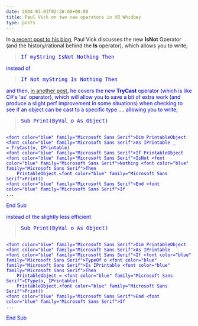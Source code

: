 ```yaml
---
date: 2004-03-03T02:36:00+00:00
title: Paul Vick on two new operators in VB Whidbey
type: posts
---
```

In [a recent post to his blog](http://www.panopticoncentral.net/PermaLink.aspx/086feb98-d3d3-4831-a1ba-e8f70c72dac1), Paul Vick discusses the new **IsNot** Operator (and the history/rational behind the **Is** operator), which allows you to write; 

> <pre><font color="blue" family="Microsoft Sans Serif">If myString <font color="blue" family="Microsoft Sans Serif">IsNot <font color="blue" family="Microsoft Sans Serif">Nothing <font color="blue" family="Microsoft Sans Serif">Then</pre>

instead of 

> <pre><font color="blue" family="Microsoft Sans Serif">If <font color="blue" family="Microsoft Sans Serif">Not myString <font color="blue" family="Microsoft Sans Serif">Is <font color="blue" family="Microsoft Sans Serif">Nothing <font color="blue" family="Microsoft Sans Serif">Then</pre>

and then, [in another post](http://www.panopticoncentral.net/PermaLink.aspx/0d6ba439-8126-427e-952e-3f5fbba33904), he covers the new **TryCast** operator (which is like C#'s &#8216;as' operator), which will allow you to save a bit of extra work (and produce a slight perf improvement in some situations) when checking to see if an object can be cast to a specific type .... allowing you to write; 

> <pre><font color="blue" family="Microsoft Sans Serif">Sub <font color="blue" family="Microsoft Sans Serif">Print(<font color="blue" family="Microsoft Sans Serif">ByVal o <font color="blue" family="Microsoft Sans Serif">As <font color="blue" family="Microsoft Sans Serif">Object)
    <font color="blue" family="Microsoft Sans Serif">Dim PrintableObject <font color="blue" family="Microsoft Sans Serif">As IPrintable _        = TryCast(o, IPrintable)
    <font color="blue" family="Microsoft Sans Serif">If PrintableObject <font color="blue" family="Microsoft Sans Serif">IsNot <font color="blue" family="Microsoft Sans Serif">Nothing <font color="blue" family="Microsoft Sans Serif">Then
        PrintableObject.<font color="blue" family="Microsoft Sans Serif">Print()
    <font color="blue" family="Microsoft Sans Serif">End <font color="blue" family="Microsoft Sans Serif">If
    ...
<font color="blue" family="Microsoft Sans Serif">End <font color="blue" family="Microsoft Sans Serif">Sub
</pre>

instead of the slightly less efficient 

> <pre><font color="blue" family="Microsoft Sans Serif">Sub <font color="blue" family="Microsoft Sans Serif">Print(<font color="blue" family="Microsoft Sans Serif">ByVal o <font color="blue" family="Microsoft Sans Serif">As <font color="blue" family="Microsoft Sans Serif">Object)
    <font color="blue" family="Microsoft Sans Serif">Dim PrintableObject <font color="blue" family="Microsoft Sans Serif">As IPrintable
    <font color="blue" family="Microsoft Sans Serif">If <font color="blue" family="Microsoft Sans Serif">TypeOf o <font color="blue" family="Microsoft Sans Serif">Is IPrintable <font color="blue" family="Microsoft Sans Serif">Then
        PrintableObject = <font color="blue" family="Microsoft Sans Serif">CType(o, IPrintable)
        PrintableObject.<font color="blue" family="Microsoft Sans Serif">Print()
    <font color="blue" family="Microsoft Sans Serif">End <font color="blue" family="Microsoft Sans Serif">If
    ...
<font color="blue" family="Microsoft Sans Serif">End <font color="blue" family="Microsoft Sans Serif">Sub
</pre>
